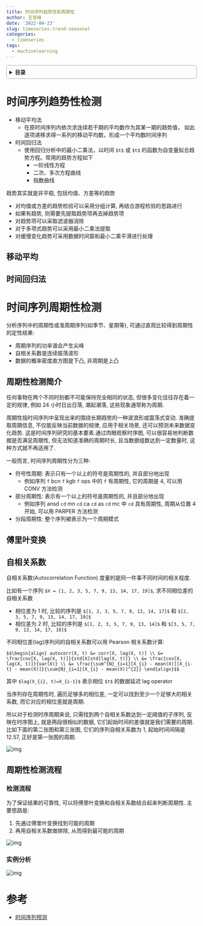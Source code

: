 ```yaml
---
title: 时间序列趋势性和周期性
author: 王哲峰
date: '2022-04-23'
slug: timeseries-trend-seasonal
categories:
  - timeseries
tags:
  - machinelearning
---
```


<style>
details {
    border: 1px solid #aaa;
    border-radius: 4px;
    padding: .5em .5em 0;
}
summary {
    font-weight: bold;
    margin: -.5em -.5em 0;
    padding: .5em;
}
details[open] {
    padding: .5em;
}
details[open] summary {
    border-bottom: 1px solid #aaa;
    margin-bottom: .5em;
}
</style>

<details><summary>目录</summary><p>

- [时间序列趋势性检测](#时间序列趋势性检测)
  - [移动平均](#移动平均)
  - [时间回归法](#时间回归法)
- [时间序列周期性检测](#时间序列周期性检测)
  - [周期性检测简介](#周期性检测简介)
  - [傅里叶变换](#傅里叶变换)
  - [自相关系数](#自相关系数)
  - [周期性检测流程](#周期性检测流程)
    - [检测流程](#检测流程)
    - [实例分析](#实例分析)
- [参考](#参考)
</p></details><p></p>

# 时间序列趋势性检测

* 移动平均法
    - 在原时间序列内依次求连续若干期的平均数作为其某一期的趋势值，
      如此逐项递移求得一系列的移动平均数，形成一个平均数时间序列
* 时间回归法
    - 使用回归分析中的最小二乘法，以时间 `$t$` 或 `$t$` 的函数为自变量拟合趋势方程。常用的趋势方程如下
        - 一阶线性方程
        - 二次、多次方程曲线
        - 指数曲线

趋势其实就是非平稳, 包括均值、方差等的趋势

* 对均值或方差的趋势检验可以采用分组计算, 再结合游程检验的思路进行
* 如果有趋势, 则需要先提取趋势项再去掉趋势项
* 对趋势项可以采取滤波器消除
* 对于多项式趋势可以采用最小二乘法提取
* 对缓慢变化趋势可采用数据时间窗和最小二乘平滑进行处理

## 移动平均

## 时间回归法

# 时间序列周期性检测

分析序列中的周期性或准周期序列(如季节、星期等), 可通过直观比较得到周期性的定性结果:
    
- 周期序列的功率谱会产生尖峰
- 自相关系数是连续振荡波形
- 数据的概率密度直方图是下凸, 非周期是上凸

## 周期性检测简介

任何事物在两个不同时刻都不可能保持完全相同的状态, 但很多变化往往存在着一定的规律, 
例如 24 小时日出日落, 潮起潮落, 这些现象通常称为周期.

周期性指时间序列中呈现出来的围绕长期趋势的一种波浪形或震荡式变动. 准确提取周期信息, 
不仅能反映当前数据的规律, 应用于相关场景, 还可以预测未来数据变化趋势. 
这是时间序列研究的基本要素.通过肉眼观察时序图, 可以很容易地判断数据是否满足周期性, 
但无法知道准确的周期时长, 且当数据组数达到一定数量时, 这种方式就不再适用了.

一般而言, 时间序列周期性分为三种: 

* 符号性周期: 表示只有一个以上的符号是周期性的, 并且部分地出现
    - 例如序列 `f` bcn `f` kgb `f` ops 中的 `f` 有周期性, 它的周期是 4, 可以用 CONV 方法检测
* 部分周期性: 表示有一个以上的符号是周期性的, 并且部分地出现
    - 例如序列 ansd `cd` mn `cd` ca `cd` as `cd` mc 中 `cd` 具有周期性, 周期从位置 4 开始, 可以用 PARPER 方法检测
* 分段周期性: 整个序列被表示为一个周期模式

## 傅里叶变换

## 自相关系数

自相关系数(Autocorrelation Function) 度量的是同一件事不同时间的相关程度.

比如有一个序列 `$X = [1, 2, 3, 5, 7, 9, 13, 14, 17, 19]$`, 求不同相位差的自相关系数

- 相位差为 1 时, 比较的序列是 `$[1, 2, 3, 5, 7, 9, 13, 14, 17]$` 和 `$[2, 3, 5, 7, 9, 13, 14, 17, 19]$`
- 相位差为 2 时, 比较的序列是 `$[1, 2, 3, 5, 7, 9, 13, 14]$` 和 `$[3, 5, 7, 9, 13, 14, 17, 19]$`

不同相位差(lag)序列间的自相关系数可以用 Pearson 相关系数计算:

`$$\begin{align} autocorr(X, t) &= corr[X, lag(X, t)] \\
                              &= \frac{cov[X, lag(X, t)]}{std[X]std[lag(X, t)]} \\
                              &= \frac{cov[X, lag(X, t)]}{var(X)} \\
                              &= \frac{\sum^{N}_{i=1}[X_{i} - mean(X)][X_{i-t} - mean(X)]}{\sum{N}_{i=1}[X_{i} - mean(X)]^{2}}
\end{align}$$`

其中 `$lag(X_{i}, t)=X_{i-1}$` 表示相位 `$t$` 的数据延迟 lag operator

当序列存在周期性时, 遍历足够多的相位差, 一定可以找到至少一个足够大的相关系数, 而它对应的相位差就是周期.

所以对于检测时序周期来说, 只需找到两个自相关系数达到一定阈值的子序列, 反映在时序图上, 就是两段很相似的数据,
它们起始时间的差值就是我们需要的周期. 比如下面的第二张图和第三张图, 它们的序列自相关系数为 1, 起始时间间隔是 12.57, 
正好是第一张图的周期.

![img](images/acf.jpeg)

## 周期性检测流程

### 检测流程

为了保证结果的可靠性, 可以将傅里叶变换和自相关系数结合起来判断周期性. 
主要思路是:

1. 先通过傅里叶变换找到可能的周期
2. 再用自相关系数做排除, 从而得到最可能的周期

![img](images/cycle_detection.png)

### 实例分析

![img](images/cycle_detection_flow.png)

# 参考

- [时间序列预测](https://mp.weixin.qq.com/s?__biz=Mzg3NDUwNTM3MA==&mid=2247484974&idx=1&sn=d841c644fd9289ad5ec8c52a443463a5&chksm=cecef3dbf9b97acd8a9ededc069851afc00db422cb9be4d155cb2c2a9614b2ee2050dc7ab4d7&scene=21#wechat_redirect)
